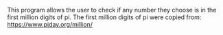 This program allows the user to check if any number they choose is in the first million digits of pi. 
The first million digits of pi were copied from: https://www.piday.org/million/
